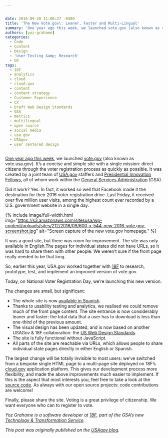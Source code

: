 ```yaml
---


date: 2016-09-28 11:00:27 -0400
title: 'The New Vote.gov\: Leaner, Faster and Multi-Lingual'
summary: 'One year ago this week, we launched vote.gov (also known as vote.usa.gov). It&rsquo;s a concise and simple site with a single mission\: direct citizens through the voter registration process as quickly as possible. It was created by a joint team of USA.gov staffers and Presidential Innovation Fellows, all of whom work within the General Services'
authors: [yoz-grahame]
categories:
  - Code
  - Content
  - Design
  - 'User Testing &amp; Research'
  - UX
tags:
  - 18F
  - analytics
  - cloud
  - cloud.gov
  - content
  - content strategy
  - Customer Experience
  - CX
  - Draft Web Design Standards
  - GSA
  - metrics
  - multilingual
  - open source
  - social media
  - usa.gov
  - USAgov
  - user centered design
---
```


[One year ago this week](https://www.WHATEVER/2015/09/23/usa-gov-launches-vote-usa-gov-to-help-citizens-register-and-connect-with-states/), we launched [vote.gov](https://vote.gov/) (also known as vote.usa.gov). It’s a concise and simple site with a single mission: direct citizens through the voter registration process as quickly as possible. It was created by a joint team of [USA.gov](https://www.usa.gov/) staffers and [Presidential Innovation Fellows](https://www.whitehouse.gov/innovationfellows), all of whom work within the [General Services Administration](https://www.gsa.gov/) (GSA).

Did it work? Yes. In fact, it worked so well that Facebook made it the destination for their 2016 voter registration drive. Last Friday, it received over five million user visits, among the highest count ever recorded by a U.S. government website in a single day.


{% include image/full-width.html img="https://s3.amazonaws.com/sitesusa/wp-content/uploads/sites/212/2016/09/600-x-544-new-2016-vote.gov-screenshot.jpg" alt="Screen capture of the new vote.gov homepage." %}

It was a good site, but there was room for improvement. The site was only available in English.The pages for individual states did not have URLs, so it was hard to share them with other people. We weren’t sure if the front page really needed to be that long.

So, earlier this year, USA.gov worked together with [18F](https://18f.gsa.gov/) to research, prototype, test, and implement an improved version of vote.gov.

Today, on National Voter Registration Day, we’re launching this new version.

The changes are small, but significant:

  * The whole site is now [available in Spanish](https://vote.gov/es/).
  * Thanks to usability testing and analytics, we realised we could remove much of the front page content. The site entrance is now considerably leaner and faster: the total data that a user has to download is less than one-third of the previous amount.
  * The visual design has been updated, and is now based on another USAGov & 18F collaboration: the [US Web Design Standards](https://standards.usa.gov/).
  * The site is fully functional without JavaScript.
  * All parts of the site are reachable via URLs, which allows people to share individual state pages directly in  either English or Spanish.

The largest change will be totally invisible to most users: we’ve switched from a bespoke single HTML page to a multi-page site deployed on 18F’s [cloud.gov](https://cloud.gov/) application platform. This gives our development process more flexibility, and made the above improvements much easier to implement. If this is the aspect that most interests you, feel free to take a look at the [source code](https://github.com/18F/vote-gov/). As always with our open source projects: code contributions are welcome!

Finally, please share the site. Voting is a great privilege of citizenship. We want everyone who can to register to vote.

_Yoz Grahame is a software developer at [18F](http://www.gsa.gov/portal/content/124182), part of the GSA’s new [Technology & Transformation Service](http://www.gsa.gov/portal/category/25729)._

_This post was originally published on the [USAgov blog](https://blog.usa.gov/)._